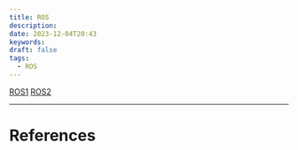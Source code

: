 ```yaml
---
title: ROS
description: 
date: 2023-12-04T20:43
keywords: 
draft: false
tags:
  - ROS
---
```

[ROS1](/notes/computer/ros/ros1)
[ROS2](/notes/)

---
# References
